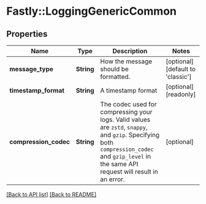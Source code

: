 # Fastly::LoggingGenericCommon

## Properties

| Name | Type | Description | Notes |
| ---- | ---- | ----------- | ----- |
| **message_type** | **String** | How the message should be formatted. | [optional][default to &#39;classic&#39;] |
| **timestamp_format** | **String** | A timestamp format | [optional][readonly] |
| **compression_codec** | **String** | The codec used for compressing your logs. Valid values are `zstd`, `snappy`, and `gzip`. Specifying both `compression_codec` and `gzip_level` in the same API request will result in an error. | [optional] |

[[Back to API list]](../../README.md#endpoints) [[Back to README]](../../README.md)

